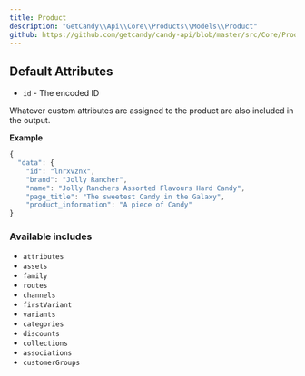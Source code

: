```yaml
---
title: Product
description: "GetCandy\\Api\\Core\\Products\\Models\\Product"
github: https://github.com/getcandy/candy-api/blob/master/src/Core/Products/Models/Product.php
---
```


## Default Attributes

- `id` - The encoded ID

Whatever custom attributes are assigned to the product are also included in the output.

**Example**

```javascript
{
  "data": {
    "id": "lnrxvznx",
    "brand": "Jolly Rancher",
    "name": "Jolly Ranchers Assorted Flavours Hard Candy",
    "page_title": "The sweetest Candy in the Galaxy",
    "product_information": "A piece of Candy"
}
```

### Available includes


- `attributes`
- `assets`
- `family`
- `routes`
- `channels`
- `firstVariant`
- `variants`
- `categories`
- `discounts`
- `collections`
- `associations`
- `customerGroups`